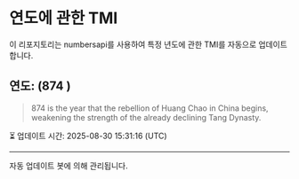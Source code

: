 
# 연도에 관한 TMI

이 리포지토리는 numbersapi를 사용하여 특정 년도에 관한 TMI를 자동으로 업데이트합니다.

## 연도: (874 )
> 874 is the year that the rebellion of Huang Chao in China begins, weakening the strength of the already declining Tang Dynasty.

⏳ 업데이트 시간: 2025-08-30 15:31:16 (UTC)

---
자동 업데이트 봇에 의해 관리됩니다.

